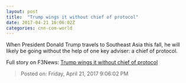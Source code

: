 ```yaml
---
layout: post
title:  "Trump wings it without chief of protocol"
date: 2017-04-21 16:06:02Z
categories: cnn-com-world
---
```


When President Donald Trump travels to Southeast Asia this fall, he will likely be going without the help of one key adviser: a chief of protocol.


Full story on F3News: [Trump wings it without chief of protocol](http://www.f3nws.com/n/JfpSjH)

> Posted on: Friday, April 21, 2017 9:06:02 PM
